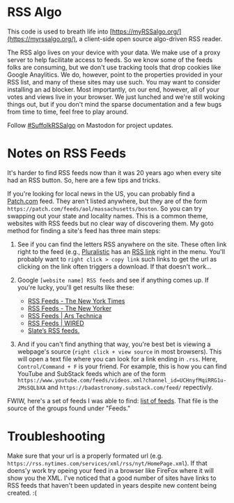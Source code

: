 # RSS Algo

This code is used to breath life into [https://myRSSalgo.org/](https://myrssalgo.org/), a client-side open source algo-driven RSS reader. 

The RSS algo lives on your device with your data. We make use of a proxy server to help facilitate access to feeds. So we know some of the feeds folks are consuming, but we don't use tracking tools that drop cookies like Google Anaylitics. We do, however, point to the properties provided in your RSS list, and many of these sites may use such. You may want to consider installing an ad blocker. Most importantly, on our end, however, all of your votes and views live in your browser. We just lunched and we're still woking things out, but if you don't mind the sparse documentation and a few bugs from time to time, feel free to play around.

Follow [#SuffolkRSSalgo](https://mastodon.social/deck/tags/suffolkrssalgo) on Mastodon for project updates.

# Notes on RSS Feeds

It's harder to find RSS feeds now than it was 20 years ago when every site had an RSS button. So, here are a few tips and tricks. 

If you're looking for local news in the US, you can probably find a [Patch.com](https://patch.com/) feed. They aren't listed anywhere, but they are of the form `https://patch.com/feeds/aol/massachusetts/boston`. So you can try swapping out your state and locality names. This is a common theme, websites with RSS feeds but no clear way of discovering them. My goto method for finding a site's feed has three main steps: 

1. See if you can find the letters RSS anywhere on the site. These often link right to the feed (e.g., [Pluralistic](https://pluralistic.net/) has an [RSS link](https://pluralistic.net/feed/) right in the menu. You'll probably want to `right click > copy link` such links to get the url as clicking on the link often triggers a download. If that doesn't work...

2. Google `[website name] RSS feeds` and see if anything comes up. If you're lucky, you'll get results like these:
    - [RSS Feeds - The New York Times](https://www.nytimes.com/rss)
    - [RSS Feeds - The New Yorker](https://www.newyorker.com/about/feeds?verso=true)
    - [RSS Feeds | Ars Technica](https://arstechnica.com/rss-feeds/)
    - [RSS Feeds | WIRED](https://www.wired.com/about/rss-feeds/)
    - [Slate’s RSS feeds.](https://slate.com/rss)
  
3. And if you can't find anything that way, you're best bet is viewing a webpage's source (`right click + view source` in most browsers). This will open a text file where you can look for a link ending in `.rss`. Here, `Control/Command + F` is your friend. For example, this is how you can find YouTube and SubStack feeds which are of the form `https://www.youtube.com/feeds/videos.xml?channel_id=UCHnyfMqiRRG1u-2MsSQLbXA` and `https://badastronomy.substack.com/feed/` repectivly. 

FWIW, here's a set of feeds I was able to find: [list of feeds](https://github.com/SuffolkLITLab/rss_algo/blob/main/js/feeds.js). That file is the source of the groups found under "Feeds." 

# Troubleshooting

Make sure that your url is a properly formated url (e.g. `https://rss.nytimes.com/services/xml/rss/nyt/HomePage.xml`). If that doens'y work try opeing your feed in a browser like FireFox where it will show you the XML. I've noticed that a good number of sites have links to RSS feeds that haven't been updated in years despite new content being created. :(
